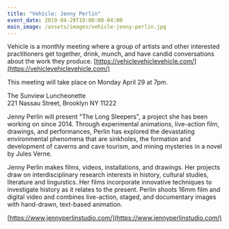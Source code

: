 ```yaml
---
title: "Vehicle: Jenny Perlin"
event_date: 2019-04-29T19:00:00-04:00
main_image: /assets/images/vehicle-jenny-perlin.jpg
---
```


Vehicle is a monthly meeting where a group of artists and other interested
practitioners get together, drink, munch, and have candid conversations about
the work they produce.
[https://vehiclevehiclevehicle.com/](https://vehiclevehiclevehicle.com/)

This meeting will take place on Monday April 29 at 7pm.

The Sunview Luncheonette<br>
221 Nassau Street, Brooklyn NY 11222

Jenny Perlin will present "The Long Sleepers", a project she has been working
on since 2014. Through experimental animations, live-action film, drawings, and
performances, Perlin has explored the devastating environmental phenomena that
are sinkholes, the formation and development of caverns and cave tourism, and
mining mysteries in a novel by Jules Verne.

Jenny Perlin makes films, videos, installations, and drawings. Her projects
draw on interdisciplinary research interests in history, cultural studies,
literature and linguistics. Her films incorporate innovative techniques to
investigate history as it relates to the present. Perlin shoots 16mm film and
digital video and combines live-action, staged, and documentary images with
hand-drawn, text-based animation.

[https://www.jennyperlinstudio.com/](https://www.jennyperlinstudio.com/)
